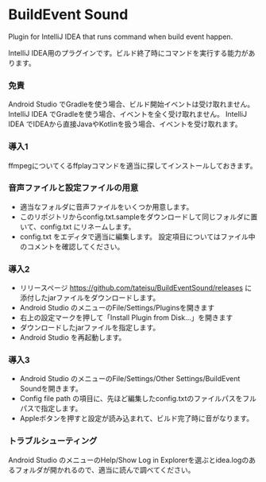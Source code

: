 # BuildEvent Sound
Plugin for IntelliJ IDEA that runs command when build event happen.

IntelliJ IDEA用のプラグインです。ビルド終了時にコマンドを実行する能力があります。

### 免責
Android Studio でGradleを使う場合、ビルド開始イベントは受け取れません。
IntelliJ IDEA でGradleを使う場合、イベントを全く受け取れません。
IntelliJ IDEA でIDEAから直接JavaやKotlinを扱う場合、イベントを受け取れます。

### 導入1
ffmpegについてくるffplayコマンドを適当に探してインストールしておきます。

### 音声ファイルと設定ファイルの用意
- 適当なフォルダに音声ファイルをいくつか用意します。
- このリポジトリからconfig.txt.sampleをダウンロードして同じフォルダに置いて、config.txt にリネームします。
- config.txt をエディタで適当に編集します。 設定項目についてはファイル中のコメントを確認してください。

### 導入2
- リリースページ https://github.com/tateisu/BuildEventSound/releases に添付したjarファイルをダウンロードします。
- Android Studio のメニューのFile/Settings/Pluginsを開きます
- 右上の設定マークを押して「Install Plugin from Disk…」を開きます
- ダウンロードしたjarファイルを指定します。
- Android Studio を再起動します。

### 導入3
- Android Studio のメニューのFile/Settings/Other Settings/BuildEvent Soundを開きます。
- Config file path の項目に、先ほど編集したconfig.txtのファイルパスをフルパスで指定します。
- Appleボタンを押すと設定が読み込まれて、ビルド完了時に音がなります。

### トラブルシューティング
Android Studio のメニューのHelp/Show Log in Explorerを選ぶとidea.logのあるフォルダが開かれるので、適当に読んで調べてください。
